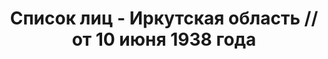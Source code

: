 ---
title: Список лиц - Иркутская область // от 10 июня 1938 года
description: РГАСПИ, ф.17, оп.171, дело 417, лист 127
images:
- /disk/pictures/v09/17-171-417-127.jpg
- /disk/pictures/v09/17-171-417-128.jpg
- /disk/pictures/v09/17-171-417-129.jpg
- /disk/pictures/v09/17-171-417-130.jpg
- /disk/pictures/v09/17-171-417-131.jpg
- /disk/pictures/v09/17-171-417-132.jpg
---